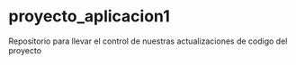 # proyecto_aplicacion1
Repositorio para llevar el control de nuestras actualizaciones de codigo del proyecto 
